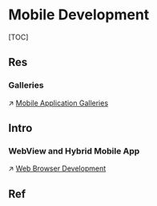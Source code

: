 # Mobile Development

[TOC]



## Res
### Galleries
↗ [Mobile Application Galleries](../../🏇%20Galleries%20&%20Awesome%20SE/Mobile%20Application%20Galleries/Mobile%20Application%20Galleries.md)



## Intro
### WebView and Hybrid Mobile App
↗ [Web Browser Development](../Desktop%20&%20Monolithic%20Application%20Development/🤠%20Web%20Browser%20Development/Web%20Browser%20Development.md)



## Ref



